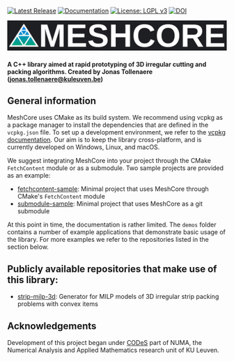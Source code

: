 [![Latest Release](https://img.shields.io/github/v/release/JonasTollenaere/MeshCore?label=release)](https://github.com/JonasTollenaere/MeshCore/releases)
[![Documentation](https://img.shields.io/badge/docs-GitHub%20Pages-blue)](https://jonastollenaere.github.io/MeshCore/)
[![License: LGPL v3](https://img.shields.io/badge/License-LGPL%20v3-blue.svg)](LICENSE)
[![DOI](https://zenodo.org/badge/311904459.svg)](https://doi.org/10.5281/zenodo.16533653)

![](icons/logo4.svg)

#### A C++ library aimed at rapid prototyping of 3D irregular cutting and packing algorithms. Created by Jonas Tollenaere (jonas.tollenaere@kuleuven.be)

## General information

MeshCore uses CMake as its build system.
We recommend using vcpkg as a package manager to install the dependencies that are defined in the `vcpkg.json` file.
To set up a development environment, we refer to the [vcpkg documentation](https://vcpkg.io/en/getting-started).
Our aim is to keep the library cross-platform, and is currently developed on Windows, Linux, and macOS.

We suggest integrating MeshCore into your project through the CMake `FetchContent` module or as a submodule.
Two sample projects are provided as an example:
* [fetchcontent-sample](https://github.com/JonasTollenaere/sample-meshcore-through-cmake-fetchcontent): Minimal project that uses MeshCore through CMake's `FetchContent` module
* [submodule-sample](https://github.com/JonasTollenaere/sample-meshcore-through-git-submodule): Minimal project that uses MeshCore as a git submodule

At this point in time, the documentation is rather limited.
The `demos` folder contains a number of example applications that demonstrate basic usage of the library. 
For more examples we refer to the repositories listed in the section below. 

## Publicly available repositories that make use of this library:
* [strip-milp-3d](https://github.com/JonasTollenaere/strip-milp-3d): Generator for MILP models of 3D irregular strip packing problems with convex items

## Acknowledgements
Development of this project began under [CODeS](https://numa.cs.kuleuven.be/research/combinatorial-optimization) part of NUMA, the Numerical Analysis and Applied Mathematics research unit of KU Leuven.
